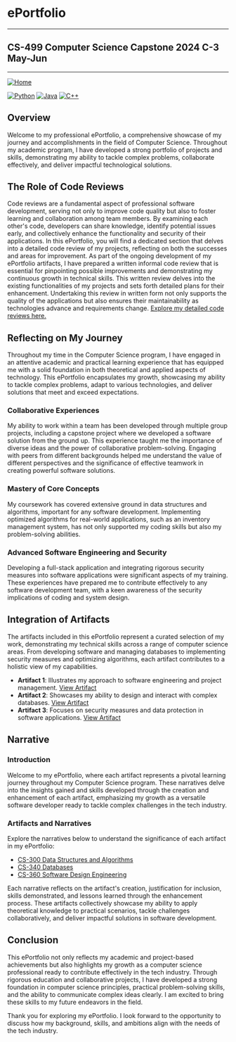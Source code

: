 # ePortfolio
---
## CS-499 Computer Science Capstone 2024 C-3 May-Jun
---
[![Home](https://img.shields.io/badge/Home-Click%20Here-red?style=flat&logo=github)](https://github.com/Hong-Luu/CS-499-Computer-Science-Capstone.git)

[![Python](https://img.shields.io/badge/Python-yellow?style=flat-circle&logo=python&logoColor=white)](URL_to_Python_section_or_repo)
[![Java](https://img.shields.io/badge/Java-orange?style=flat-circle&logo=java&logoColor=white)](URL_to_Java_section_or_repo)
[![C++](https://img.shields.io/badge/C++-green?style=flat-circle&logo=cplusplus&logoColor=white)](https://github.com/Hong-Luu/CS-210-C-plus-plus.git)

## Overview
Welcome to my professional ePortfolio, a comprehensive showcase of my journey and accomplishments in the field of Computer Science. Throughout my academic program, I have developed a strong portfolio of projects and skills, demonstrating my ability to tackle complex problems, collaborate effectively, and deliver impactful technological solutions.

## The Role of Code Reviews
Code reviews are a fundamental aspect of professional software development, serving not only to improve code quality but also to foster learning and collaboration among team members. By examining each other's code, developers can share knowledge, identify potential issues early, and collectively enhance the functionality and security of their applications. In this ePortfolio, you will find a dedicated section that delves into a detailed code review of my projects, reflecting on both the successes and areas for improvement. 
As part of the ongoing development of my ePortfolio artifacts, I have prepared a written informal code review that is essential for pinpointing possible improvements and demonstrating my continuous growth in technical skills. This written review delves into the existing functionalities of my projects and sets forth detailed plans for their enhancement. Undertaking this review in written form not only supports the quality of the applications but also ensures their maintainability as technologies advance and requirements change. [Explore my detailed code reviews here.](https://github.com/Hong-Luu/CS-499-Computer-Science-Capstone/tree/main/Code%20Reviews)

## Reflecting on My Journey

Throughout my time in the Computer Science program, I have engaged in an attentive academic and practical learning experience that has equipped me with a solid foundation in both theoretical and applied aspects of technology. This ePortfolio encapsulates my growth, showcasing my ability to tackle complex problems, adapt to various technologies, and deliver solutions that meet and exceed expectations.

### Collaborative Experiences

My ability to work within a team has been developed through multiple group projects, including a capstone project where we developed a software solution from the ground up. This experience taught me the importance of diverse ideas and the power of collaborative problem-solving. Engaging with peers from different backgrounds helped me understand the value of different perspectives and the significance of effective teamwork in creating powerful software solutions.

### Mastery of Core Concepts

My coursework has covered extensive ground in data structures and algorithms, important for any software development. Implementing optimized algorithms for real-world applications, such as an inventory management system, has not only supported my coding skills but also my problem-solving abilities.

### Advanced Software Engineering and Security

Developing a full-stack application and integrating rigorous security measures into software applications were significant aspects of my training. These experiences have prepared me to contribute effectively to any software development team, with a keen awareness of the security implications of coding and system design.

## Integration of Artifacts
The artifacts included in this ePortfolio represent a curated selection of my work, demonstrating my technical skills across a range of computer science areas. From developing software and managing databases to implementing security measures and optimizing algorithms, each artifact contributes to a holistic view of my capabilities.

- **Artifact 1**: Illustrates my approach to software engineering and project management. [View Artifact](https://github.com/Hong-Luu/CS-499-Computer-Science-Capstone/tree/main/Artifacts/CS-300%20Data%20structure%20and%20algorithm)
- **Artifact 2**: Showcases my ability to design and interact with complex databases. [View Artifact](https://github.com/Hong-Luu/CS-499-Computer-Science-Capstone/tree/main/Artifacts/CS%20340%20-%20Databases%20)
- **Artifact 3**: Focuses on security measures and data protection in software applications. [View Artifact](https://github.com/Hong-Luu/CS-499-Computer-Science-Capstone/tree/main/Artifacts/CS-360%20Software%20Design%20Engineering)

## Narrative

### Introduction

Welcome to my ePortfolio, where each artifact represents a pivotal learning journey throughout my Computer Science program. These narratives delve into the insights gained and skills developed through the creation and enhancement of each artifact, emphasizing my growth as a versatile software developer ready to tackle complex challenges in the tech industry.

### Artifacts and Narratives

Explore the narratives below to understand the significance of each artifact in my ePortfolio:

- [CS-300 Data Structures and Algorithms](https://github.com/Hong-Luu/CS-499-Computer-Science-Capstone/tree/main/Enhancements/CS%20300%20Data%20structure%20and%20algorithm)
- [CS-340 Databases](https://github.com/Hong-Luu/CS-499-Computer-Science-Capstone/tree/main/Enhancements/CS%20340%20-%20Databases)
- [CS-360 Software Design Engineering](https://github.com/Hong-Luu/CS-499-Computer-Science-Capstone/tree/main/Enhancements/CS360-softwareDesignEngineering)

Each narrative reflects on the artifact's creation, justification for inclusion, skills demonstrated, and lessons learned through the enhancement process. These artifacts collectively showcase my ability to apply theoretical knowledge to practical scenarios, tackle challenges collaboratively, and deliver impactful solutions in software development.



## Conclusion
This ePortfolio not only reflects my academic and project-based achievements but also highlights my growth as a computer science professional ready to contribute effectively in the tech industry. Through rigorous education and collaborative projects, I have developed a strong foundation in computer science principles, practical problem-solving skills, and the ability to communicate complex ideas clearly. I am excited to bring these skills to my future endeavors in the field.

Thank you for exploring my ePortfolio. I look forward to the opportunity to discuss how my background, skills, and ambitions align with the needs of the tech industry.





